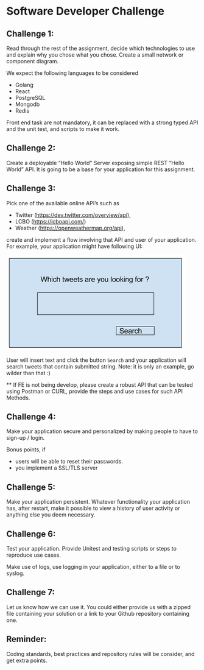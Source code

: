# Software Developer Challenge

## Challenge 1: 
Read through the rest of the assignment, decide which technologies to use and explain why you chose what you chose. 
Create a small network or component diagram.

We expect the following languages to be considered

* Golang
* React
* PostgreSQL
* Mongodb
* Redis


Front end task are not mandatory, it can be replaced with a strong typed API and the unit test, and scripts to make it work.



## Challenge 2: 
Create a deployable “Hello World” Server exposing simple REST “Hello World” API. It is going to be a base for your application for this assignment.

## Challenge 3:

Pick one of the available online API’s such as 
* Twitter (https://dev.twitter.com/overview/api), 
* LCBO (https://lcboapi.com/) 
* Weather (https://openweathermap.org/api), 

create and implement a flow involving that API and user of your application. For example, your application might have following UI:

![Sample UI](./sample-ui.png?raw=true "Sample UI")


User will insert text and click the button `Search` and your application will search tweets that contain submitted string. Note: it is only an example, go wilder than that :)

** If FE is not being develop, please create a robust API that can be tested using Postman or CURL, provide the steps and use cases for such API Methods.


## Challenge 4:

Make your application secure and personalized by making people to have to sign-up / login. 

Bonus points, if 
* users will be able to reset their passwords.
* you implement a SSL/TLS server

## Challenge 5:

Make your application persistent. Whatever functionality your application has, after restart, make it possible to view a history of user activity or anything else you deem necessary.

## Challenge 6:
Test your application.
Provide Unitest and testing scripts or steps to reproduce use cases.

Make use of logs, use logging in your application, either to a file or to syslog.

## Challenge 7:

Let us know how we can use it. You could either provide us with a zipped file containing your solution or a link to your Github repository containing one.


## Reminder:

Coding standards, best practices and repository rules will be consider, and get extra points.

